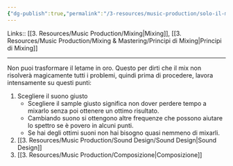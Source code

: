 ```yaml
---
{"dg-publish":true,"permalink":"/3-resources/music-production/solo-il-mixing-non-basta/"}
---
```


Links:: [[3. Resources/Music Production/Mixing\|Mixing]], [[3. Resources/Music Production/Mixing & Mastering/Principi di Mixing\|Principi di Mixing]]

---

Non puoi trasformare il letame in oro. Questo per dirti che il mix non risolverà magicamente tutti i problemi, quindi prima di procedere, lavora intensamente su questi punti:
1. Scegliere il suono giusto
	- Scegliere il sample giusto significa non dover perdere tempo a mixarlo senza poi ottenere un ottimo risultato.
	- Cambiando suono si ottengono altre frequenze che possono aiutare lo spettro se è povero in alcuni punti.
	- Se hai degli ottimi suoni non hai bisogno quasi nemmeno di mixarli.
2. [[3. Resources/Music Production/Sound Design/Sound Design\|Sound Design]]
3. [[3. Resources/Music Production/Composizione\|Composizione]]




